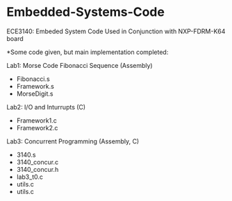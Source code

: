 # Embedded-Systems-Code
ECE3140: Embeded System Code Used in Conjunction with NXP-FDRM-K64 board

*Some code given, but main implementation completed:

Lab1: Morse Code Fibonacci Sequence (Assembly)
- Fibonacci.s
- Framework.s
- MorseDigit.s

Lab2: I/O and Inturrupts (C)
- Framework1.c
- Framework2.c

Lab3: Concurrent Programming (Assembly, C)
- 3140.s
- 3140_concur.c
- 3140_concur.h
- lab3_t0.c
- utils.c
- utils.c
